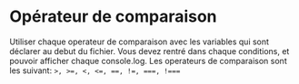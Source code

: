 # Opérateur de comparaison

Utiliser chaque operateur de comparaison avec les variables qui sont déclarer au debut du fichier.
Vous devez rentré dans chaque conditions, et pouvoir afficher chaque console.log.
Les operateurs de comparaison sont les suivant: `>, >=, <, <=, ==, !=, ===, !===`

